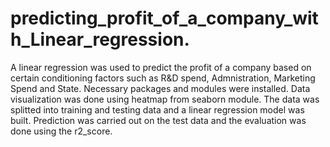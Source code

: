 # predicting_profit_of_a_company_with_Linear_regression.
A linear regression was used to predict the profit of a company based on certain conditioning factors such as R&D spend, Admnistration, Marketing Spend and State. 
Necessary packages and modules were installed. Data visualization was done using heatmap from seaborn module.
The data was splitted into training and testing data and a linear regression model was built. 
Prediction was carried out on the test data and the evaluation was done using the r2_score.
